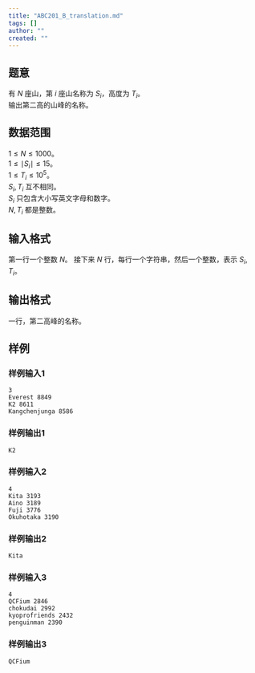 ```yaml
---
title: "ABC201_B_translation.md"
tags: []
author: ""
created: ""
---
```


## 题意

有 $N$ 座山，第 $i$ 座山名称为 $S_i$，高度为 $T_i$。      
输出第二高的山峰的名称。

## 数据范围

$1\le N\le 1000$。    
$1\le \mid S_i\mid \le 15$。    
$1\le T_i\le 10^5$。     
$S_i,T_i$ 互不相同。     
$S_i$ 只包含大小写英文字母和数字。     
$N,T_i$ 都是整数。    

## 输入格式

第一行一个整数 $N$。
接下来 $N$ 行，每行一个字符串，然后一个整数，表示 $S_i,T_i$。
          
## 输出格式

一行，第二高峰的名称。

## 样例

### 样例输入1
```
3
Everest 8849
K2 8611
Kangchenjunga 8586

```

### 样例输出1
```
K2
```

### 样例输入2
```
4
Kita 3193
Aino 3189
Fuji 3776
Okuhotaka 3190
```

### 样例输出2
```
Kita
```

### 样例输入3
```
4
QCFium 2846
chokudai 2992
kyoprofriends 2432
penguinman 2390
```

### 样例输出3
```
QCFium
```

